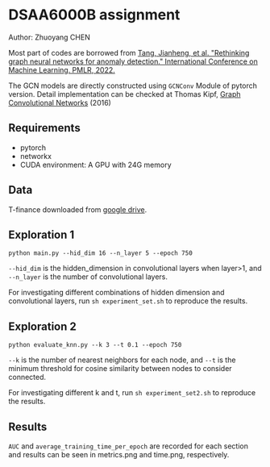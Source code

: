 # DSAA6000B assignment
Author: Zhuoyang CHEN

Most part of codes are borrowed from [Tang, Jianheng, et al. "Rethinking graph neural networks for anomaly detection." International Conference on Machine Learning. PMLR, 2022.](https://arxiv.org/abs/2205.15508)

The GCN models are directly constructed using `GCNConv` Module of pytorch version. Detail implementation can be checked at Thomas Kipf, [Graph Convolutional Networks](http://tkipf.github.io/graph-convolutional-networks/) (2016)

## Requirements
* pytorch
* networkx
* CUDA environment: A GPU with 24G memory

## Data

T-finance downloaded from [google drive](https://drive.google.com/drive/folders/1PpNwvZx_YRSCDiHaBUmRIS3x1rZR7fMr?usp=sharing).

## Exploration 1
`python main.py --hid_dim 16 --n_layer 5 --epoch 750`

`--hid_dim` is the hidden_dimension in convolutional layers when layer>1, and `--n_layer` is the number of convolutional layers.

For investigating different combinations of hidden dimension and convolutional layers, run `sh experiment_set.sh` to reproduce the results.

## Exploration 2
`python evaluate_knn.py --k 3 --t 0.1 --epoch 750`

`--k` is the number of nearest neighbors for each node, and `--t` is the minimum threshold for cosine similarity between nodes to consider connected.

For investigating different k and t, run `sh experiment_set2.sh` to reproduce the results.

## Results
`AUC` and `average_training_time_per_epoch` are recorded for each section and results can be seen in metrics.png and time.png, respectively.
